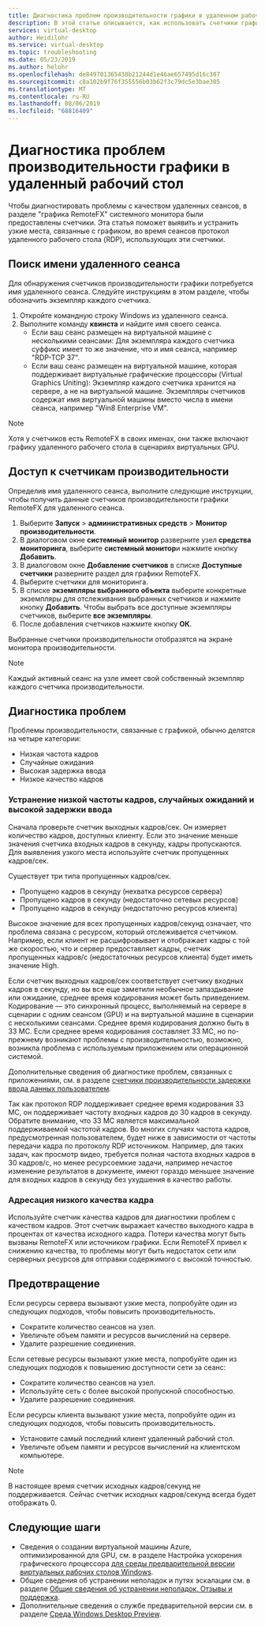 ```yaml
---
title: Диагностика проблем производительности графики в удаленном рабочем столе — Azure
description: В этой статье описывается, как использовать счетчики графики RemoteFX в сеансах протокола удаленного рабочего стола для диагностики проблем с производительностью графики в виртуальном рабочем столе Windows.
services: virtual-desktop
author: Heidilohr
ms.service: virtual-desktop
ms.topic: troubleshooting
ms.date: 05/23/2019
ms.author: helohr
ms.openlocfilehash: de849701365438b21244d1e46ae657495d16c307
ms.sourcegitcommit: c8a102b9f76f355556b03b62f3c79dc5e3bae305
ms.translationtype: MT
ms.contentlocale: ru-RU
ms.lasthandoff: 08/06/2019
ms.locfileid: "68816409"
---
```

# <a name="diagnose-graphics-performance-issues-in-remote-desktop"></a>Диагностика проблем производительности графики в удаленный рабочий стол

Чтобы диагностировать проблемы с качеством удаленных сеансов, в разделе "графика RemoteFX" системного монитора были предоставлены счетчики. Эта статья поможет выявить и устранить узкие места, связанные с графиком, во время сеансов протокол удаленного рабочего стола (RDP), использующих эти счетчики.

## <a name="find-your-remote-session-name"></a>Поиск имени удаленного сеанса

Для обнаружения счетчиков производительности графики потребуется имя удаленного сеанса. Следуйте инструкциям в этом разделе, чтобы обозначить экземпляр каждого счетчика.

1. Откройте командную строку Windows из удаленного сеанса.
2. Выполните команду **квинста** и найдите имя своего сеанса.
    - Если ваш сеанс размещен на виртуальной машине с несколькими сеансами: Для экземпляра каждого счетчика суффикс имеет то же значение, что и имя сеанса, например "RDP-TCP 37".
    - Если ваш сеанс размещен на виртуальной машине, которая поддерживает виртуальные графические процессоры (Virtual Graphics Uniting): Экземпляр каждого счетчика хранится на сервере, а не на виртуальной машине. Экземпляры счетчиков содержат имя виртуальной машины вместо числа в имени сеанса, например "Win8 Enterprise VM".

>[!NOTE]
> Хотя у счетчиков есть RemoteFX в своих именах, они также включают графику удаленного рабочего стола в сценариях виртуальных GPU.

## <a name="access-performance-counters"></a>Доступ к счетчикам производительности

Определив имя удаленного сеанса, выполните следующие инструкции, чтобы получить данные счетчиков производительности графики RemoteFX для удаленного сеанса.

1. Выберите **Запуск** > **административных средств** > **Монитор производительности**.
2. В диалоговом окне **системный монитор** разверните узел **средства мониторинга**, выберите **системный монитор**и нажмите кнопку **Добавить**.
3. В диалоговом окне **Добавление счетчиков** в списке **Доступные счетчики** разверните раздел для графики RemoteFX.
4. Выберите счетчики для мониторинга.
5. В списке **экземпляры выбранного объекта** выберите конкретные экземпляры для отслеживания выбранных счетчиков и нажмите кнопку **Добавить**. Чтобы выбрать все доступные экземпляры счетчиков, выберите **все экземпляры**.
6. После добавления счетчиков нажмите кнопку **ОК**.

Выбранные счетчики производительности отобразятся на экране монитора производительности.

>[!NOTE]
>Каждый активный сеанс на узле имеет свой собственный экземпляр каждого счетчика производительности.

## <a name="diagnose-issues"></a>Диагностика проблем

Проблемы производительности, связанные с графикой, обычно делятся на четыре категории:

- Низкая частота кадров
- Случайные ожидания
- Высокая задержка ввода
- Низкое качество кадров

### <a name="addressing-low-frame-rate-random-stalls-and-high-input-latency"></a>Устранение низкой частоты кадров, случайных ожиданий и высокой задержки ввода

Сначала проверьте счетчик выходных кадров/сек. Он измеряет количество кадров, доступных клиенту. Если это значение меньше значения счетчика входных кадров в секунду, кадры пропускаются. Для выявления узкого места используйте счетчик пропущенных кадров/сек.

Существует три типа пропущенных кадров/сек.

- Пропущено кадров в секунду (нехватка ресурсов сервера)
- Пропущено кадров в секунду (недостаточно сетевых ресурсов)
- Пропущено кадров в секунду (недостаточно ресурсов клиента)

Высокое значение для всех пропущенных кадров/секунд означает, что проблема связана с ресурсом, который отслеживается счетчиком. Например, если клиент не расшифровывает и отображает кадры с той же скоростью, что и сервер предоставляет кадры, счетчик пропущенных кадров/с (недостаточных ресурсов клиента) будет иметь значение High.

Если счетчик выходных кадров/сек соответствует счетчику входных кадров в секунду, но вы все еще заметили необычное запаздывание или ожидание, среднее время кодирования может быть приведением. Кодирование — это синхронный процесс, выполняемый на сервере в сценарии с одним сеансом (GPU) и на виртуальной машине в сценарии с несколькими сеансами. Среднее время кодирования должно быть в 33 МС. Если среднее время кодирования составляет 33 МС, но по-прежнему возникают проблемы с производительностью, возможно, возникла проблема с используемым приложением или операционной системой.

Дополнительные сведения об диагностике проблем, связанных с приложениями, см. в разделе [счетчики производительности задержки ввода данных пользователем](https://docs.microsoft.com/windows-server/remote/remote-desktop-services/rds-rdsh-performance-counters).

Так как протокол RDP поддерживает среднее время кодирования 33 МС, он поддерживает частоту входных кадров до 30 кадров в секунду. Обратите внимание, что 33 МС является максимальной поддерживаемой частотой кадров. Во многих случаях частота кадров, предусмотренная пользователем, будет ниже в зависимости от частоты передачи кадра по протоколу RDP источником. Например, для таких задач, как просмотр видео, требуется полная частота входных кадров в 30 кадров/с, но менее ресурсоемкие задачи, например нечастое изменение результатов в документе, имеют гораздо меньшее значение для входных кадров в секунду без ухудшения в качество работы.

### <a name="addressing-poor-frame-quality"></a>Адресация низкого качества кадра

Используйте счетчик качества кадров для диагностики проблем с качеством кадров. Этот счетчик выражает качество выходного кадра в процентах от качества исходного кадра. Потери качества могут быть вызваны RemoteFX или источником графики. Если RemoteFX привел к снижению качества, то проблемы могут быть недостаток сети или серверных ресурсов для отправки содержимого с высокой точностью.

## <a name="mitigation"></a>Предотвращение

Если ресурсы сервера вызывают узкие места, попробуйте один из следующих подходов, чтобы повысить производительность.

- Сократите количество сеансов на узел.
- Увеличьте объем памяти и ресурсов вычислений на сервере.
- Удалите разрешение соединения.

Если сетевые ресурсы вызывают узкие места, попробуйте один из следующих подходов к повышению доступности сети за сеанс:

- Сократите количество сеансов на узел.
- Используйте сеть с более высокой пропускной способностью.
- Удалите разрешение соединения.

Если ресурсы клиента вызывают узкие места, попробуйте один из следующих подходов, чтобы повысить производительность.

- Установите самый последний клиент удаленный рабочий стол.
- Увеличьте объем памяти и ресурсов вычислений на клиентском компьютере.

> [!NOTE]
> В настоящее время счетчик исходных кадров/секунд не поддерживается. Сейчас счетчик исходных кадров/секунд всегда будет отображать 0.

## <a name="next-steps"></a>Следующие шаги

- Сведения о создании виртуальной машины Azure, оптимизированной для GPU, см. в разделе Настройка ускорения графического процессора [для среды предварительной версии виртуальных рабочих столов Windows](https://docs.microsoft.com/azure/virtual-desktop/configure-vm-gpu).
- Общие сведения об устранении неполадок и путях эскалации см. в разделе [Общие сведения об устранении неполадок, Отзывы и поддержка](https://docs.microsoft.com/azure/virtual-desktop/troubleshoot-set-up-overview).
- Дополнительные сведения о службе предварительной версии см. в разделе [Среда Windows Desktop Preview](https://docs.microsoft.com/azure/virtual-desktop/environment-setup).
